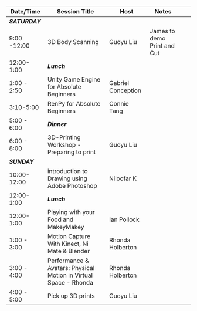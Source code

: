 | Date/Time 	| Session Title  	| Host 	| Notes 	|  	|  	|
|--------------	|---------------------------------------------------------------------------------------	|--------------------------------------	|-----------------------------	|---	|---	|
| ***SATURDAY*** 	|  	|  	|  	|  	|  	|
| 9:00 -12:00 	  | 3D Body Scanning 	| Guoyu Liu 	| James to demo Print and Cut 	|  	|  	|
| 12:00-1:00 	    | ***Lunch*** 	|  	|  	|  	|  	|
| 1:00 - 2:50 	  | Unity Game Engine for Absolute Beginners 	| Gabriel Conception 	|  	|  	|  	|
| 3:10-5:00 	    | RenPy for Absolute Beginners 	| Connie Tang 	|  	|  	|  	|
| 5:00 - 6:00     | ***Dinner***	|  	|  	|  	|  	|
| 6:00 - 8:00   	| 3D-Printing Workshop - Preparing to print 	| Guoyu Liu 	|  	|  	|  	|
| ***SUNDAY***	  |  	|  	|  	|  	|  	|
| 10:00-12:00   	| introduction to Drawing using Adobe Photoshop 	| Niloofar K 	|  	|  	|  	|
| 12:00-1:00 	    | ***Lunch*** 	|  	|  	|  	|  	|
| 12:00-1:00 	    | Playing with your Food and MakeyMakey 	| Ian Pollock 	|  	|  	|  	|
| 1:00 - 3:00   	| Motion Capture With Kinect, Ni Mate & Blender 	| Rhonda Holberton 	|  	|  	|  	|
| 3:00 - 4:00   	| Performance & Avatars: Physical Motion in Virtual Space - Rhonda 	| Rhonda Holberton 	|  	|  	|  	|
| 4:00 - 5:00 	  | Pick up 3D prints 	| Guoyu Liu 	|  	|  	|  	|
